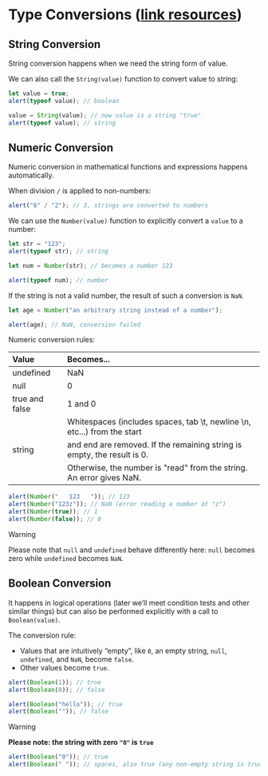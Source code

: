 # **Type Conversions** ([link resources](https://javascript.info/type-conversions))

## **String Conversion**

String conversion happens when we need the string form of value.

We can also call the <code>String(value)</code> function to convert value to string:

```javascript
let value = true;
alert(typeof value); // boolean

value = String(value); // now value is a string "true"
alert(typeof value); // string
```

## **Numeric Conversion**

Numeric conversion in mathematical functions and expressions happens automatically.

When division <code>/</code> is applied to non-numbers:

```javascript
alert("6" / "2"); // 3, strings are converted to numbers
```

We can use the <code>Number(value)</code> function to explicitly convert a <code>value</code> to a number:

```javascript
let str = "123";
alert(typeof str); // string

let num = Number(str); // becomes a number 123

alert(typeof num); // number
```

If the string is not a valid number, the result of such a conversion is <code>NaN</code>.

```javascript
let age = Number("an arbitrary string instead of a number");

alert(age); // NaN, conversion failed
```

Numeric conversion rules:

| **Value**      | **Becomes...**                                                           |
| :------------- | :----------------------------------------------------------------------- |
| undefined      | NaN                                                                      |
| null           | 0                                                                        |
| true and false | 1 and 0                                                                  |
|                | Whitespaces (includes spaces, tab \t, newline \n, etc...) from the start |
| string         | and end are removed. If the remaining string is empty, the result is 0.  |
|                | Otherwise, the number is "read" from the string. An error gives NaN.     |

```javascript
alert(Number("   123   ")); // 123
alert(Number("123z")); // NaN (error reading a number at "z")
alert(Number(true)); // 1
alert(Number(false)); // 0
```

> [!WARNING]
> Please note that <code>null</code> and <code>undefined</code> behave differently here: <code>null</code> becomes zero while <code>undefined</code> becomes <code>NaN</code>.

## **Boolean Conversion**

It happens in logical operations (later we’ll meet condition tests and other similar things) but can also be performed explicitly with a call to <code>Boolean(value)</code>.

The conversion rule:

-   Values that are intuitively “empty”, like <code>0</code>, an empty string, <code>null</code>, <code>undefined</code>, and <code>NaN</code>, become <code>false</code>.
-   Other values become <code>true</code>.

```javascript
alert(Boolean(1)); // true
alert(Boolean(0)); // false

alert(Boolean("hello")); // true
alert(Boolean("")); // false
```

> [!WARNING]
> **Please note: the string with zero <code>"0"</code> is <code>true</code>**
>
> ```javascript
> alert(Boolean("0")); // true
> alert(Boolean(" ")); // spaces, also true (any non-empty string is true)
> ```
